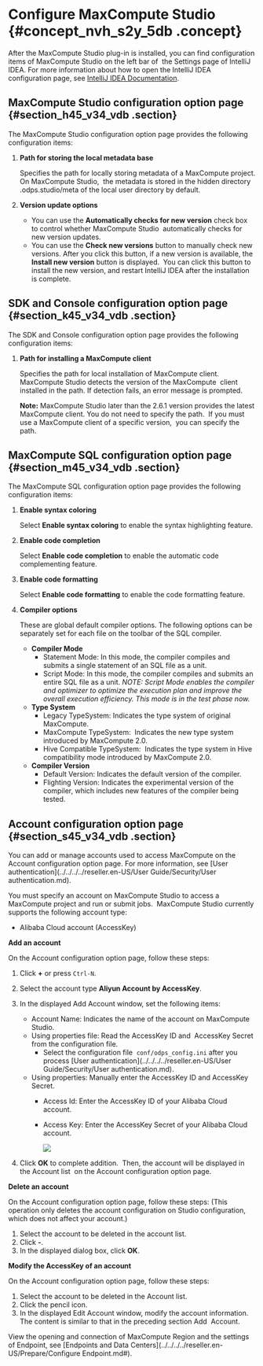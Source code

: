# Configure MaxCompute Studio {#concept_nvh_s2y_5db .concept}

After the MaxCompute Studio plug-in is installed, you can find configuration items of MaxCompute Studio on the left bar of  the Settings page of IntelliJ IDEA. For more information about how to open the IntelliJ IDEA configuration page, see [IntelliJ IDEA Documentation](https://www.jetbrains.com/help/idea/2016.3/accessing-settings.html).

## MaxCompute Studio configuration option page {#section_h45_v34_vdb .section}

The MaxCompute Studio configuration option page provides the following configuration items:

1.  **Path for storing the local metadata base**

    Specifies the path for locally storing metadata of a MaxCompute project. On MaxCompute Studio,  the metadata is stored in the hidden directory .odps.studio/meta of the local user directory by default.

2.  **Version update options**

    -   You can use the **Automatically checks for new version** check box to control whether MaxCompute Studio  automatically checks for new version updates.
    -   You can use the **Check new versions** button to manually check new versions. After you click this button, if a new version is available, the **Install new version** button is displayed.  You can click this button to install the new version, and restart IntelliJ IDEA after the installation is complete.

## SDK and Console configuration option page {#section_k45_v34_vdb .section}

The SDK and Console configuration option page provides the following configuration items:

1.  **Path for installing a MaxCompute client**

    Specifies the path for local installation of MaxCompute client. MaxCompute Studio detects the version of the MaxCompute  client installed in the path. If detection fails, an error message is prompted.

    **Note:** MaxCompute Studio later than the 2.6.1 version provides the latest MaxCompute client. You do not need to specify the path.  If you must use a MaxCompute client of a specific version,  you can specify the path.


## MaxCompute SQL configuration option page {#section_m45_v34_vdb .section}

The MaxCompute SQL configuration option page provides the following configuration items:

1.  **Enable syntax coloring**

    Select **Enable syntax coloring** to enable the syntax highlighting feature.

2.  **Enable code completion**

    Select **Enable code completion** to enable the automatic code complementing feature.

3.  **Enable code formatting**

    Select **Enable code formatting** to enable the code formatting feature.

4.  **Compiler options**

    These are global default compiler options. The following options can be separately set for each file on the toolbar of the SQL compiler.

    -   **Compiler Mode**
        -   Statement Mode: In this mode, the compiler compiles and submits a single statement of an SQL file as a unit.
        -   Script Mode: In this mode, the compiler compiles and submits an entire SQL file as a unit. *NOTE: Script Mode enables the compiler and optimizer to optimize the execution plan and improve the overall execution efficiency. This mode is in the test phase now.*
    -   **Type System**
        -   Legacy TypeSystem: Indicates the type system of original MaxCompute.
        -   MaxCompute TypeSystem:  Indicates the new type system introduced by MaxCompute 2.0.
        -   Hive Compatible TypeSystem:  Indicates the type system in Hive compatibility mode introduced by MaxCompute 2.0.
    -   **Compiler Version**
        -   Default Version: Indicates the default version of the compiler.
        -   Flighting Version: Indicates the experimental version of the compiler, which includes new features of the compiler being tested.

## Account configuration option page {#section_s45_v34_vdb .section}

You can add or manage accounts used to access MaxCompute on the Account configuration option page. For more information, see [User authentication](../../../../reseller.en-US/User Guide/Security/User authentication.md).

You must specify an account on MaxCompute Studio to access a MaxCompute project and run or submit jobs.  MaxCompute Studio currently supports the following account type:

-   Alibaba Cloud account \(AccessKey\)

**Add an account**

On the Account configuration option page, follow these steps:

1.  Click **+** or press `Ctrl-N`.
2.  Select the account type **Aliyun Account by AccessKey**.
3.  In the displayed Add Account window, set the following items:
    -   Account Name: Indicates the name of the account on MaxCompute Studio.
    -   Using properties file: Read the AccessKey ID and  AccessKey Secret from the configuration file.
        -   Select the configuration file  `conf/odps_config.ini` after you process [User authentication](../../../../reseller.en-US/User Guide/Security/User authentication.md).
    -   Using properties: Manually enter the AccessKey ID and AccessKey  Secret.
        -   Access Id: Enter the AccessKey ID of your Alibaba Cloud account.
        -   Access Key: Enter the AccessKey Secret of your Alibaba Cloud account.   

            ![](http://static-aliyun-doc.oss-cn-hangzhou.aliyuncs.com/assets/img/12143/15444389082461_en-US.png)

4.  Click **OK** to complete addition.  Then, the account will be displayed in the Account list  on the Account configuration option page.

**Delete an account**

On the Account configuration option page, follow these steps: \(This operation only deletes the account configuration on Studio configuration, which does not affect your account.\)

1.  Select the account to be deleted in the account list.
2.  Click **-**.
3.  In the displayed dialog box, click **OK**.

**Modify the AccessKey of an account**

On the Account configuration option page, follow these steps:

1.  Select the account to be deleted in the Account list.
2.  Click the pencil icon.
3.  In the displayed Edit Account window, modify the account information. The content is similar to that in the preceding section Add  Account.

View the opening and connection of MaxCompute Region and the settings of Endpoint, see [Endpoints and Data Centers](../../../../reseller.en-US/Prepare/Configure Endpoint.md#).


